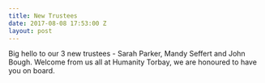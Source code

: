 ```yaml
---
title: New Trustees
date: 2017-08-08 17:53:00 Z
layout: post
---
```


Big hello to our 3 new trustees - Sarah Parker, Mandy Seffert and John Bough. Welcome from us all at Humanity Torbay, we are honoured to have you on board.